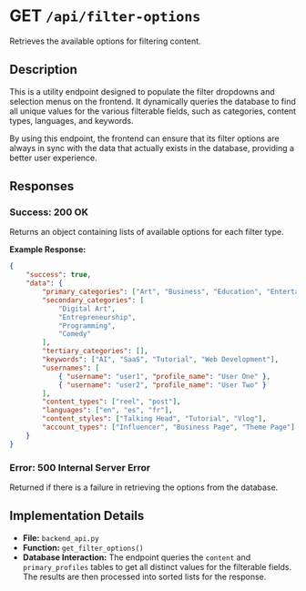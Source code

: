 # GET `/api/filter-options`

Retrieves the available options for filtering content.

## Description

This is a utility endpoint designed to populate the filter dropdowns and selection menus on the frontend. It dynamically queries the database to find all unique values for the various filterable fields, such as categories, content types, languages, and keywords.

By using this endpoint, the frontend can ensure that its filter options are always in sync with the data that actually exists in the database, providing a better user experience.

## Responses

### Success: 200 OK

Returns an object containing lists of available options for each filter type.

**Example Response:**

```json
{
    "success": true,
    "data": {
        "primary_categories": ["Art", "Business", "Education", "Entertainment"],
        "secondary_categories": [
            "Digital Art",
            "Entrepreneurship",
            "Programming",
            "Comedy"
        ],
        "tertiary_categories": [],
        "keywords": ["AI", "SaaS", "Tutorial", "Web Development"],
        "usernames": [
            { "username": "user1", "profile_name": "User One" },
            { "username": "user2", "profile_name": "User Two" }
        ],
        "content_types": ["reel", "post"],
        "languages": ["en", "es", "fr"],
        "content_styles": ["Talking Head", "Tutorial", "Vlog"],
        "account_types": ["Influencer", "Business Page", "Theme Page"]
    }
}
```

### Error: 500 Internal Server Error

Returned if there is a failure in retrieving the options from the database.

## Implementation Details

-   **File:** `backend_api.py`
-   **Function:** `get_filter_options()`
-   **Database Interaction:** The endpoint queries the `content` and `primary_profiles` tables to get all distinct values for the filterable fields. The results are then processed into sorted lists for the response.
